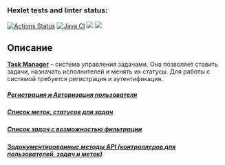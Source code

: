 ### Hexlet tests and linter status:
[![Actions Status](https://github.com/evgeniy1503/java-project-73/workflows/hexlet-check/badge.svg)](https://github.com/evgeniy1503/java-project-73/actions)
[![Java CI](https://github.com/evgeniy1503/java-project-73/actions/workflows/workflows.yml/badge.svg)](https://github.com/evgeniy1503/java-project-73/actions/workflows/workflows.yml)
<a href="https://codeclimate.com/github/evgeniy1503/java-project-73/maintainability"><img src="https://api.codeclimate.com/v1/badges/59f5d8fcd87ee1c55fed/maintainability" /></a>
<a href="https://codeclimate.com/github/evgeniy1503/java-project-73/test_coverage"><img src="https://api.codeclimate.com/v1/badges/59f5d8fcd87ee1c55fed/test_coverage" /></a>

<h2>Описание</h2>
<p><a href="https://taskmanager-sb8q.onrender.com/"><u><b>Task Manager</b></u></a> – система управления задачами. Она позволяет ставить задачи, назначать исполнителей и менять их статусы. Для работы с системой требуется регистрация и аутентификация.</p>

<h5><a href="https://taskmanager-sb8q.onrender.com/signup">Регистрация и Авторизация пользователя</h5>

<h5><a href="https://taskmanager-sb8q.onrender.com/labels">Список меток, статусов для задач</h5>

<h5><a href="https://taskmanager-sb8q.onrender.com/tasks">Список задач с возможностью фильтрации</h5>

<h5><a href="https://taskmanager-sb8q.onrender.com/swagger-ui/index.html?configUrl=/v3/api-docs/swagger-config">Задокументированные методы API (контроллеров для пользователей, задач и меток)</h5>
